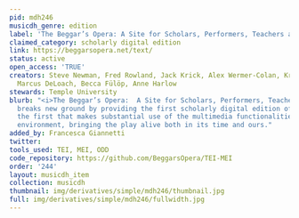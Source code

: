 ```yaml
---
pid: mdh246
musicdh_genre: edition
label: 'The Beggar’s Opera: A Site for Scholars, Performers, Teachers and Students'
claimed_category: scholarly digital edition
link: https://beggarsopera.net/text/
status: active
open_access: 'TRUE'
creators: Steve Newman, Fred Rowland, Jack Krick, Alex Wermer-Colan, Kristina De Voe,
  Marcus DeLoach, Becca Fülöp, Anne Harlow
stewards: Temple University
blurb: "<i>The Beggar’s Opera:  A Site for Scholars, Performers, Teachers and Students</i>
  breaks new ground by providing the first scholarly digital edition of the play and
  the first that makes substantial use of the multimedia functionalities of a digital
  environment, bringing the play alive both in its time and ours."
added_by: Francesca Giannetti
twitter: 
tools_used: TEI, MEI, ODD
code_repository: https://github.com/BeggarsOpera/TEI-MEI
order: '244'
layout: musicdh_item
collection: musicdh
thumbnail: img/derivatives/simple/mdh246/thumbnail.jpg
full: img/derivatives/simple/mdh246/fullwidth.jpg
---
```

